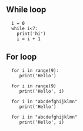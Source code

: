 ## While loop
      i = 0
      while i<7:
        print('hi')
        i = i + 1
     
## For loop
      for i in range(9):
         print('Hello')
      
      for i in range(9)
         print('Hello', i)

      for i in "abcdefghijklmn"
         print('Hello')
         
      for i in "abcdefghijklmn"
         print('Hello', i)
